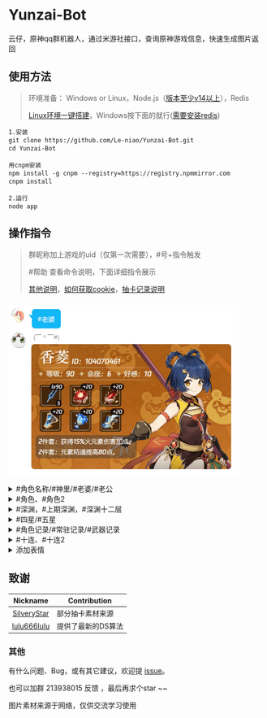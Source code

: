 # Yunzai-Bot
云仔，原神qq群机器人，通过米游社接口，查询原神游戏信息，快速生成图片返回

## 使用方法
>环境准备： Windows or Linux，Node.js（[版本至少v14以上](http://nodejs.cn/download/)），Redis
>
>[Linux环境一键搭建](https://github.com/Le-niao/Yunzai-Bot/issues/3)，Windows按下面的就行([需要安装redis](resources/readme/命令说明.md#window安装redis))
```
1.安装
git clone https://github.com/Le-niao/Yunzai-Bot.git
cd Yunzai-Bot

用cnpm安装
npm install -g cnpm --registry=https://registry.npmmirror.com
cnpm install

2.运行
node app
```

## 操作指令
>群昵称加上游戏的uid（仅第一次需要），#号+指令触发
>
>#帮助 查看命令说明，下面详细指令展示
>
>[其他说明](resources/readme/命令说明.md)，[如何获取cookie](resources/readme/命令说明.md#如何获取米游社-cookie)，[抽卡记录说明](resources/logHelp/记录帮助.md)

### 
![示例](resources/readme/示例.png)

<details>
<summary>#角色名称/#神里/#老婆/#老公</summary>
<img src="resources/readme/早柚.png" alt="#早柚">
</details>

<details>
<summary>#角色、#角色2</summary>
<img src="resources/readme/角色2.png" alt="#角色">
</details>

<details>
<summary>#深渊，#上期深渊，#深渊十二层</summary>
<img src="resources/readme/深渊.png" alt="#深渊">
</details>

<details>
<summary>#四星/#五星</summary>
<img src="resources/readme/五星.png" alt="#五星">
</details>

<details>
<summary>#角色记录/#常驻记录/#武器记录</summary>
<img src="resources/readme/角色记录.png" alt="#角色记录">
</details>

<details>
<summary>#十连、#十连2</summary>
<img src="resources/readme/十连.png" alt="#十连">
</details>

<details>
<summary>添加表情</summary>
<img src="resources/readme/添加表情.png" alt="添加表情">
</details>

## 致谢
| Nickname                                                     | Contribution                        |
| :----------------------------------------------------------: | ----------------------------------- |
|[SilveryStar](https://github.com/SilveryStar/Adachi-BOT) | 部分抽卡素材来源 |
|[lulu666lulu](https://github.com/lulu666lulu) | 提供了最新的DS算法 |

### 其他
有什么问题、Bug，或有其它建议，欢迎提 [issue](https://github.com/Le-niao/Yunzai-Bot/issues)。

也可以加群 213938015 反馈 ，最后再求个star ~~

图片素材来源于网络，仅供交流学习使用

